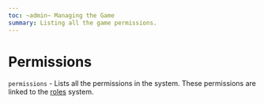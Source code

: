 ```yaml
---
toc: ~admin~ Managing the Game
summary: Listing all the game permissions.
---
```

# Permissions

`permissions` - Lists all the permissions in the system. These permissions are linked to the [roles](help/roles) system.

